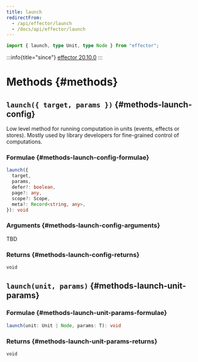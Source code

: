 ```yaml
---
title: launch
redirectFrom:
  - /api/effector/launch
  - /docs/api/effector/launch
---
```


```ts
import { launch, type Unit, type Node } from "effector";
```

:::info{title="since"}
[effector 20.10.0](https://changelog.effector.dev/#effector-20-10-0)
:::

# Methods {#methods}

## `launch({ target, params })` {#methods-launch-config}

Low level method for running computation in units (events, effects or stores). Mostly used by library developers for fine-grained control of computations.

### Formulae {#methods-launch-config-formulae}

```ts
launch({
  target,
  params,
  defer?: boolean,
  page?: any,
  scope?: Scope,
  meta?: Record<string, any>,
}): void
```

### Arguments {#methods-launch-config-arguments}

TBD

### Returns {#methods-launch-config-returns}

`void`

## `launch(unit, params)` {#methods-launch-unit-params}

### Formulae {#methods-launch-unit-params-formulae}

```ts
launch(unit: Unit | Node, params: T): void
```

### Returns {#methods-launch-unit-params-returns}

`void`
